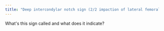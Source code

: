 ```yaml
---
title: "Deep intercondylar notch sign (2/2 impaction of lateral femoral condyle), a/w ACL tear"
---
```

What's this sign called and what does it indicate?

